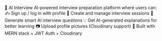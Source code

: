 📌 AI Interview AI-powered interview preparation platform where users can: ✍️ Sign up / log in with profile 📝 Create and manage interview sessions 🤖 Generate smart AI interview questions 💡 Get AI-generated explanations for better learning 📷 Upload profile pictures (Cloudinary support) 🚀 Built with MERN stack + JWT Auth + Cloudinary
